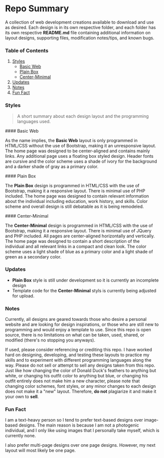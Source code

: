 # Repo Summary

A collection of web development creations available to download and use as desired. Each design is in its own respective folder, and each folder has its own respective **README.md** file containing additional information on layout designs, supporting files, modification notes/tips, and known bugs.

### Table of Contents
1. [Styles](#styles)
	* [Basic Web](#id-basic)
	* [Plain Box](#id-Pbox)
	* [Center-Minimal](#id-minimal)
2. [Updates](#updates)
3. [Notes](#notes)
4. [Fun Fact](#facts)

### Styles
> A short summary about each design layout and the programming languages used.

<div id="id-basic"></div>
#### Basic Web

As the name implies, the **Basic Web** layout is only programmed in HTML/CSS without the use of Bootstrap, making it an unresponsive layout. The home page was designed to be center-aligned and contains mainly links. Any additional page uses a floating box styled design. Header fonts are cursive and the color scheme uses a shade of ivory for the background and a darker shade of gray as a primary color.

<div id="id-Pbox"></div>
#### Plain Box

The **Plain Box** design is programmed in HTML/CSS with the use of Bootstrap, making it a responsive layout. There is minimal use of PHP included. The home page was designed to contain relevant information about the individual including education, work history, and skills. Color scheme and overall design is still debatable as it is being remodeled.

<div id="id-minimal"></div>
#### Center-Minimal

The **Center-Minimal** design is programmed in HTML/CSS with the use of Bootstrap, making it a responsive layout. There is minimal use of JQuery and PHP included. All pages are center-aligned horizontally and vertically. The home page was designed to contain a short description of the individual and all relevant links in a compact and clean look. The color scheme uses a light shade of blue as a primary color and a light shade of green as a secondary color.

### Updates

- **Plain Box** style is still under development so it is currently an incomplete design
- Template code for the **Center-Minimal** styls is currently being adjusted for upload.

### Notes

Currently, all designs are geared towards those who desire a personal website and are looking for design inspirations, or those who are still new to programming and would enjoy a template to use. Since this repo is open source, there is no limitations on what can be taken, used, shared, or modified (there's no stopping you anyways). 

If used, please consider referencing or crediting this repo. I have worked hard on designing, developing, and testing these layouts to practice my skills and to experiment with different programming languages along the way. Please do not sell or attempt to sell any designs taken from this repo. Just like how changing the color of Donald Duck's feathers to anything but white, or changing his outfit color to anything but blue, or changing his outfit entirely does not make him a new character, please note that changing color schemes, font styles, or any minor changes to each design does not make it a "new" layout. Therefore, **do not** plagiarize it and make it your own to **sell**. 

### Fun Fact

I am a text-heavy person so I tend to prefer text-based designs over image-based designs. The main reason is because I am not a photogenic individual, and I only like using images that I personally take myself, which is currently none.

I also prefer multi-page designs over one page designs. However, my next layout will most likely be one page.
